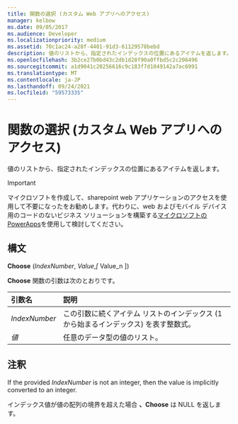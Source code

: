 ```yaml
---
title: 関数の選択 (カスタム Web アプリへのアクセス)
manager: kelbow
ms.date: 09/05/2017
ms.audience: Developer
ms.localizationpriority: medium
ms.assetid: 70c1ac24-a28f-4401-91d3-61129578bebd
description: 値のリストから、指定されたインデックスの位置にあるアイテムを返します。
ms.openlocfilehash: 3b2ce27b0bd43c2db1d28f90a0ffbd5c2c206496
ms.sourcegitcommit: a1d9041c20256616c9c183f7d1049142a7ac6991
ms.translationtype: MT
ms.contentlocale: ja-JP
ms.lasthandoff: 09/24/2021
ms.locfileid: "59573335"
---
```

# <a name="choose-function-access-custom-web-app"></a>関数の選択 (カスタム Web アプリへのアクセス)

値のリストから、指定されたインデックスの位置にあるアイテムを返します。
  
> [!IMPORTANT]
> マイクロソフトを作成して、sharepoint web アプリケーションのアクセスを使用して不要になったをお勧めします。代わりに、web およびモバイル デバイス用のコードのないビジネス ソリューションを構築する[マイクロソフトの PowerApps](https://powerapps.microsoft.com/en-us/)を使用して検討してください。 
  
## <a name="syntax"></a>構文

**Choose** (*IndexNumber*, *Value*,*[* Value_n ]) 
  
**Choose** 関数の引数は次のとおりです。 
  
|**引数名**|**説明**|
|:-----|:-----|
| *IndexNumber*  <br/> |この引数に続くアイテム リストのインデックス (1 から始まるインデックス) を表す整数式。  <br/> |
| *値*  <br/> |任意のデータ型の値のリスト。  <br/> |
   
## <a name="remarks"></a>注釈

If the provided  *IndexNumber*  is not an integer, then the value is implicitly converted to an integer. 
  
インデックス値が値の配列の境界を超えた場合 **、Choose** は NULL を返します。 
  

